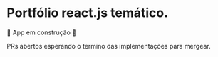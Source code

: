 # Portfólio react.js temático.

:construction: App em construção  :construction:

PRs abertos esperando o termino das implementações para mergear.
